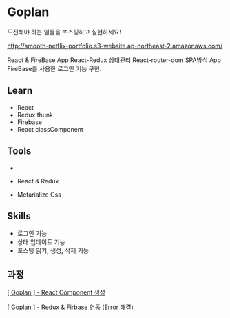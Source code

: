 # Goplan

도전해야 하는 일들을 포스팅하고 실현하세요!

http://smooth-netflix-portfolio.s3-website.ap-northeast-2.amazonaws.com/

React & FireBase App
React-Redux 상태관리
React-router-dom SPA방식 App
FireBase를 사용한 로그인 기능 구현.

## Learn

- React
- Redux thunk
- Firebase
- React classComponent

## Tools

-

- React & Redux
- Metarialize Css

## Skills

- 로그인 기능
- 상태 업데이트 기능
- 포스팅 읽기, 생성, 삭제 기능

## 과정

[[ Goplan ] - React Component 생성](https://velog.io/@smooth97/-Goplan-React-Component-%EC%83%9D%EC%84%B1)

[[ Goplan ] - Redux & Firbase 연동 (Error 해결)](https://velog.io/@smooth97/-Goplan-Redux-Firbase-%EC%97%B0%EB%8F%99)
